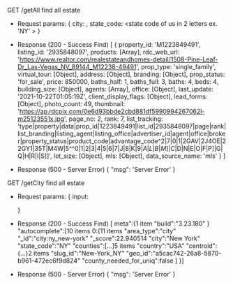 GET /getAll
find all estate

- Request params: {
  city: <city in us>,
  state_code: <state code of us in 2 letters ex. 'NY' >
  }

- Response (200 - Success Find)
  [
  {
  property_id: 'M1223849491',
  listing_id: '2935848097',
  products: [Array],
  rdc_web_url: 'https://www.realtor.com/realestateandhomes-detail/1508-Pine-Leaf-Dr_Las-Vegas_NV_89144_M12238-49491',
  prop_type: 'single_family',
  virtual_tour: [Object],
  address: [Object],
  branding: [Object],
  prop_status: 'for_sale',
  price: 850000,
  baths_half: 1,
  baths_full: 3,
  baths: 4,
  beds: 4,
  building_size: [Object],
  agents: [Array],
  office: [Object],
  last_update: '2021-10-22T01:05:19Z',
  client_display_flags: [Object],
  lead_forms: [Object],
  photo_count: 49,
  thumbnail: 'https://ap.rdcpix.com/0e6d93bbde2cbd881df5990994267062l-m25123551x.jpg',
  page_no: 2,
  rank: 7,
  list_tracking: 'type|property|data|prop_id|1223849491|list_id|2935848097|page|rank|list_branding|listing_agent|listing_office|advertiser_id|agent|office|broker|property_status|product_code|advantage_code^2|7|0|1|2GAV|2J4OE|22GY1|35T|M4W|5^^$0|1|2|$3|4|5|6|7|J|8|K|9|$A|L|B|M]|C|$D|N|E|O|F|P]|G|Q|H|R|I|S]]',
  lot_size: [Object],
  mls: [Object],
  data_source_name: 'mls'
  }
  ]

- Response (500 - Server Error)
  {
  "msg": 'Server Error'
  }

GET /getCity
find all estate

- Request params: {
  input: <search input>
  }

- Response (200 - Success Find)
  [
  meta":{1 item
  "build":"3.23.180"
  }
  "autocomplete":[10 items
  0:{11 items
  "area_type":"city"
  "\_id":"city:ny_new-york"
  "\_score":22.940514
  "city":"New York"
  "state_code":"NY"
  "counties":[...]5 items
  "country":"USA"
  "centroid":{...}2 items
  "slug_id":"New-York_NY"
  "geo_id":"a5cac742-26a8-5870-b961-472ec6f9d824"
  "county_needed_for_uniq":false
  ]
  }]
- Response (500 - Server Error)
  {
  "msg": 'Server Error'
  }
